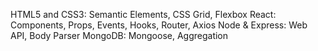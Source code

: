 HTML5 and CSS3: Semantic Elements, CSS Grid, Flexbox
React: Components, Props, Events, Hooks, Router, Axios
Node & Express: Web API, Body Parser
MongoDB: Mongoose, Aggregation